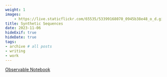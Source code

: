```yaml
---
weight: 1
images:
    - https://live.staticflickr.com/65535/53399168070_0945b38e48_o_d.gif
title: Synthetic Sequences
date: 2023-11-06
hideExif: true
hideDate: true
tags:
- archive # all posts
- writing
- work
---
```


[Observable Notebook](https://observablehq.com/d/12baedb46b799490)
